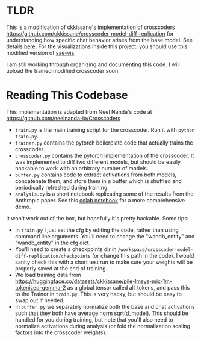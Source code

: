 # TLDR
This is a modification of ckkissane's implementation of crosscoders https://github.com/ckkissane/crosscoder-model-diff-replication for understanding how specific chat behavior arises from the base model. See details [here](https://github.com/ARBORproject/arborproject.github.io/discussions/23). For the visualizations inside this project, you should use this modified version of [sae-vis](github.com/aranguri/crosscoder-sae-vis).

I am still working through organizing and documenting this code. I will upload the trained modified crosscoder soon.

# Reading This Codebase

This implementation is adapted from Neel Nanda's code at https://github.com/neelnanda-io/Crosscoders

* `train.py` is the main training script for the crosscoder. Run it with `python train.py`. 
* `trainer.py` contains the pytorch boilerplate code that actually trains the crosscoder.
* `crosscoder.py` contains the pytorch implementation of the crosscoder. It was implemented to diff two different models, but should be easily hackable to work with an arbitrary number of models.
* `buffer.py` contains code to extract activations from both models, concatenate them, and store them in a buffer which is shuffled and periodically refreshed during training.
* `analysis.py` is a short notebook replicating some of the results from the Anthropic paper. See this [colab notebook](https://colab.research.google.com/drive/124ODki4dUjfi21nuZPHRySALx9I74YHj?usp=sharing) for a more comprehensive demo.

It won't work out of the box, but hopefully it's pretty hackable. Some tips:
* In `train.py` I just set the cfg by editing the code, rather than using command line arguments. You'll need to change the "wandb_entity" and "wandb_entity" in the cfg dict.
* You'll need to create a checkpoints dir in `/workspace/crosscoder-model-diff-replication/checkpoints` (or change this path in the code). I would sanity check this with a short test run to make sure your weights will be properly saved at the end of training.
* We load training data from https://huggingface.co/datasets/ckkissane/pile-lmsys-mix-1m-tokenized-gemma-2 as a global tensor called all_tokens, and pass this to the Trainer in `train.py`. This is very hacky, but should be easy to swap out if needed.
* In `buffer.py` we separately normalize both the base and chat activations such that they both have average norm sqrt(d_model). This should be handled for you during training, but note that you'll also need to normalize activations during analysis (or fold the normalization scaling factors into the crosscoder weights). 
